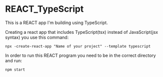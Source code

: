 # REACT_TypeScript
This is a REACT app I'm building using TypeScript. 

Creating a react app that includes TypeScript(tsx) instead of JavaScript(jsx syntax) you use this command: 

    npx -create-react-app "Name of your project" --template typescript
    
In order to run this REACT program you need to be in the correct directory and run:

    npm start
